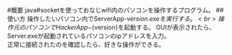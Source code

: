 #概要
java#socketを使っておなじwifi内のパソコンを操作するプログラム。
##使い方
操作したいパソコン内でServerApp-${version}.exeを実行する。<br>操作元のパソコンでHackerApp-${version}を起動する。
GUIが表示されたら、Server.exeが起動されているパソコンのipアドレスを入力。<br>
正常に接続されたのを確認したら、好きな操作ができる。<br>
